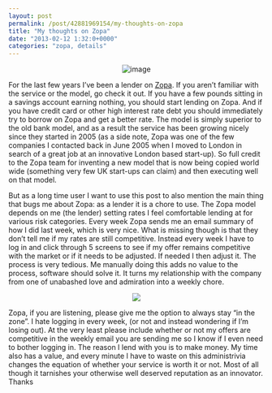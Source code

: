 ```yaml
---
layout: post
permalink: /post/42881969154/my-thoughts-on-zopa
title: "My thoughts on Zopa"
date: "2013-02-12 1:32:0+0000"
categories: "zopa, details"
---
```

<center><img alt="image" src="http://67.media.tumblr.com/0a471938968a7e041ce3a4c6ff1d9f27/tumblr_inline_mi2zodYoJh1qz4rgp.gif"/></center>


For the last few years I&rsquo;ve been a lender on <a href="http://uk.zopa.com/">Zopa</a>. If you aren&rsquo;t familiar with the service or the model, go check it out. If you have a few pounds sitting in a savings account earning nothing, you should start lending on Zopa. And if you have credit card or other high interest rate debt you should immediately try to borrow on Zopa and get a better rate. The model is simply superior to the old bank model, and as a result the service has been growing nicely since they started in 2005 (as a side note, Zopa was one of the few companies I contacted back in June 2005 when I moved to London in search of a great job at an innovative London based start-up). So full credit to the Zopa team for inventing a new model that is now being copied world wide (something very few UK start-ups can claim) and then executing well on that model.


But as a long time user I want to use this post to also mention the main thing that bugs me about Zopa: as a lender it is a chore to use. The Zopa model depends on me (the lender) setting rates I feel comfortable lending at for various risk categories. Every week Zopa sends me an email summary of how I did last week, which is very nice. What is missing though is that they don&rsquo;t tell me if my rates are still competitive. Instead every week I have to log in and click through 5 screens to see if my offer remains competitive with the market or if it needs to be adjusted. If needed I then adjust it. The process is very tedious. Me manually doing this adds no value to the process, software should solve it. It turns my relationship with the company from one of unabashed love and admiration into a weekly chore.


<center><img src="http://67.media.tumblr.com/b34a8eca14061293ff02dfb5eef65276/tumblr_inline_mi30l5CN8C1qz4rgp.png"/></center>



Zopa, if you are listening, please give me the option to always stay &ldquo;in the zone&rdquo;. I hate logging in every week, (or not and instead wondering if I&rsquo;m losing out). At the very least please include whether or not my offers are competitive in the weekly email you are sending me so I know if I even need to bother logging in. The reason I lend with you is to make money. My time also has a value, and every minute I have to waste on this administrivia changes the equation of whether your service is worth it or not. Most of all though it tarnishes your otherwise well deserved reputation as an innovator. Thanks








